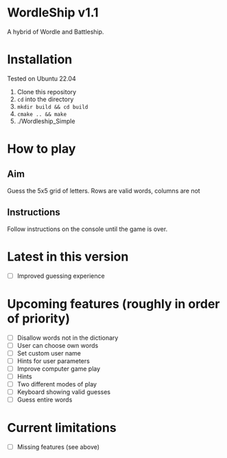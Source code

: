 # WordleShip v1.1
A hybrid of Wordle and Battleship.

# Installation
Tested on Ubuntu 22.04

1. Clone this repository
2. `cd` into the directory
3. `mkdir build && cd build`
4. `cmake .. && make`
5. ./Wordleship_Simple
  
# How to play
## Aim
Guess the 5x5 grid of letters. Rows are valid words, columns are not

## Instructions 
Follow instructions on the console until the game is over.

# Latest in this version
- [ ] Improved guessing experience

# Upcoming features (roughly in order of priority)
- [ ] Disallow words not in the dictionary
- [ ] User can choose own words
- [ ] Set custom user name
- [ ] Hints for user parameters
- [ ] Improve computer game play
- [ ] Hints
- [ ] Two different modes of play
- [ ] Keyboard showing valid guesses
- [ ] Guess entire words

# Current limitations
- [ ] Missing features (see above)
